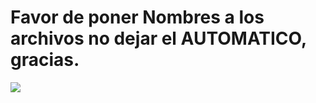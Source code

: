 # Favor de poner Nombres a los archivos no dejar el AUTOMATICO, gracias.
![](https://cdn.meme.am/instances/500x/62712663/why-the-fuck-porqu-es-tan-difcil-de-entender-nombre-del-archivo-nombre-suyo.jpg)
